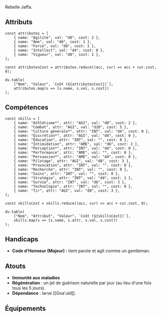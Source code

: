 Rebelle Jaffa.
## Attributs

```dataviewjs
const attributes = [
	{ name: "Agilité", val: "d8", cost: 2 },
	{ name: "Âme", val: "d6", cost: 1 },
	{ name: "Force", val: "d8", cost: 2 },
	{ name: "Intellect", val: "d4", cost: 0 },
	{ name: "Vigueur", val: "d8", cost: 2 },
];

const attributesCost = attributes.reduce((acc, cur) => acc + cur.cost, 0);

dv.table(
	["Nom", "Valeur", `Coût (${attributesCost})`],
	attributes.map(s => [s.name, s.val, s.cost])
);
```
## Compétences

```dataviewjs
const skills = [
	{ name: "Athlétisme*", attr: "AGI", val: "d8", cost: 2 },
	{ name: "Combat", attr: "AGI", val: "d10", cost: 5 },
	{ name: "Culture générale*", attr: "INT", val: "d4", cost: 0 },
	{ name: "Discrétion*", attr: "AGI", val: "d4", cost: 0 },
	{ name: "Éducation", attr: "INT", val: "", cost: 0 },
	{ name: "Intimidation", attr: "AME", val: "d6", cost: 2 },
	{ name: "Perception*", attr: "INT", val: "d4", cost: 0 },
	{ name: "Performance", attr: "AME", val: "", cost: 0 },
	{ name: "Persuasion*", attr: "AME", val: "d4", cost: 0 },
	{ name: "Pilotage", attr: "AGI", val: "d8", cost: 3 },
	{ name: "Provocation", attr: "INT", val: "", cost: 0 },
	{ name: "Recherche", attr: "INT", val: "", cost: 0 },
	{ name: "Soins", attr: "INT", val: "", cost: 0 },
	{ name: "Stratégie", attr: "INT", val: "d4", cost: 1 },
	{ name: "Survie", attr: "INT", val: "d6", cost: 3 },
	{ name: "Technologie", attr: "INT", val: "", cost: 0 },
	{ name: "Tir", attr: "AGI", val: "d8", cost: 3 },
];

const skillsCost = skills.reduce((acc, cur) => acc + cur.cost, 0);

dv.table(
	["Nom", "Attribut", "Valeur", `Coût (${skillsCost})`],
	skills.map(s => [s.name, s.attr, s.val, s.cost])
);
```
## Handicaps

- **Code d’Honneur (Majeur) :** tient parole et agit comme un gentleman.
## Atouts

- **Immunité aux maladies**
- **Régénération** : un jet de guérison naturelle par jour (au lieu d'une fois tous les 5 jours).
- **Dépendance** : larve [[Goa'uld]].
## Équipements
